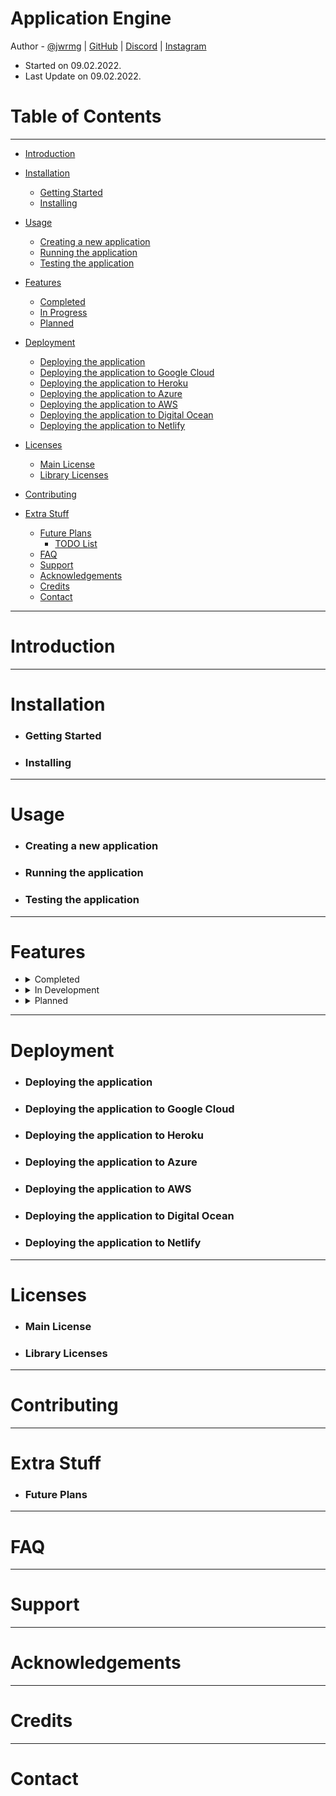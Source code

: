 # Application Engine
Author - [@jwrmg](github.com/jwrmg) | [GitHub](github.com/jwrmg) | [Discord]()  | [Instagram](instagram.com/jwrmg)
* Started on 09.02.2022.
* Last Update on 09.02.2022.   

Table of Contents
====================
---

* [Introduction](#introduction)
* [Installation](#installation)
  * [Getting Started](#getting-started)
  * [Installing](#installing)
* [Usage](#usage)
    * [Creating a new application](#creating-a-new-application)
    * [Running the application](#running-the-application)
    * [Testing the application](#testing-the-application)
* [Features](#features)
  * [Completed](#completed)
  * [In Progress](#in-progress)
  * [Planned](#planned)
* [Deployment](#deployment)
    * [Deploying the application](#deploying-the-application)
    * [Deploying the application to Google Cloud](#deploying-the-application-to-google-cloud)
    * [Deploying the application to Heroku](#deploying-the-application-to-heroku)
    * [Deploying the application to Azure](#deploying-the-application-to-azure)
    * [Deploying the application to AWS](#deploying-the-application-to-aws)
    * [Deploying the application to Digital Ocean](#deploying-the-application-to-digital-ocean)
    * [Deploying the application to Netlify](#deploying-the-application-to-netlify)
* [Licenses](#licenses)
    * [Main License](#core-license)
    * [Library Licenses](#library-licenses)
* [Contributing](#contributing)

* [Extra Stuff](#extra-stuff)
  * [Future Plans](#future-plans)
    * [TODO List](#todo-list)
  * [FAQ](#faq)
  * [Support](#support)
  * [Acknowledgements](#acknowledgements)
  * [Credits](#credits)
  * [Contact](#contact)

---

Introduction
============

---

Installation
===
* ### Getting Started
* ### Installing

---

Usage
=====
* ### Creating a new application
* ### Running the application
* ### Testing the application

---

Features
========
* <details>
    <summary>Completed</summary>
  </details>
* <details>
    <summary>In Development</summary>
  </details>
* <details>
    <summary>Planned</summary>

    * #### Authorization
    * #### Error Handling
    * #### Caching
    * #### Localization
    * #### Logging
    * #### Email
  </details>
---

Deployment
==========
* ### Deploying the application
* ### Deploying the application to Google Cloud
* ### Deploying the application to Heroku
* ### Deploying the application to Azure
* ### Deploying the application to AWS
* ### Deploying the application to Digital Ocean
* ### Deploying the application to Netlify

---

Licenses
=======
* ### Main License
* ### Library Licenses

---

Contributing
============

---

Extra Stuff
==========
* ### Future Plans

---

FAQ
====

---

Support
=======

---

Acknowledgements
================

---

Credits
=======

---

Contact
=======




